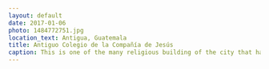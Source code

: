 ```yaml
---
layout: default
date: 2017-01-06
photo: 1484772751.jpg
location_text: Antigua, Guatemala
title: Antiguo Colegio de la Compañía de Jesús
caption: This is one of the many religious building of the city that has collapsed during earthquakes but has not been restored over the years.
---
```

